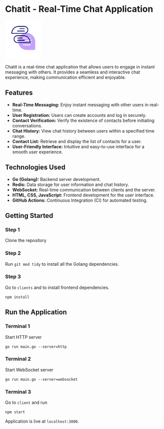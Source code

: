 # Chatit - Real-Time Chat Application

 ![chatit](chatit.png)

Chatit is a real-time chat application that allows users to engage in instant messaging with others. It provides a seamless and interactive chat experience, making communication efficient and enjoyable.

## Features

- **Real-Time Messaging:** Enjoy instant messaging with other users in real-time.
- **User Registration:** Users can create accounts and log in securely.
- **Contact Verification:** Verify the existence of contacts before initiating conversations.
- **Chat History:** View chat history between users within a specified time range.
- **Contact List:** Retrieve and display the list of contacts for a user.
- **User-Friendly Interface:** Intuitive and easy-to-use interface for a smooth user experience.

## Technologies Used

- **Go (Golang):** Backend server development.
- **Redis:** Data storage for user information and chat history.
- **WebSocket:** Real-time communication between clients and the server.
- **HTML, CSS, JavaScript:** Frontend development for the user interface.
- **GitHub Actions:** Continuous Integration (CI) for automated testing.

## Getting Started
### Step 1
Clone the repository

### Step 2
Run `git mod tidy` to install all the Golang dependencies.

### Step 3
Go to `clients` and to install frontend dependencies.

```node
npm install
```

## Run the Application
### Terminal 1
Start HTTP server
```
go run main.go --server=http
```

### Terminal 2
Start WebSocket server

```
go run main.go --server=websocket
```

### Terminal 3
Go to `client` and run

```
npm start
```

Application is live at `localhost:3000`. 

